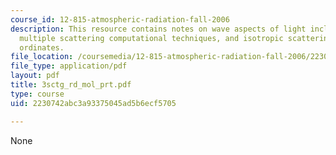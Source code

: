 ```yaml
---
course_id: 12-815-atmospheric-radiation-fall-2006
description: This resource contains notes on wave aspects of light includin scattering,
  multiple scattering computational techniques, and isotropic scattering and discrete
  ordinates.
file_location: /coursemedia/12-815-atmospheric-radiation-fall-2006/2230742abc3a93375045ad5b6ecf5705_3sctg_rd_mol_prt.pdf
file_type: application/pdf
layout: pdf
title: 3sctg_rd_mol_prt.pdf
type: course
uid: 2230742abc3a93375045ad5b6ecf5705

---
```

None